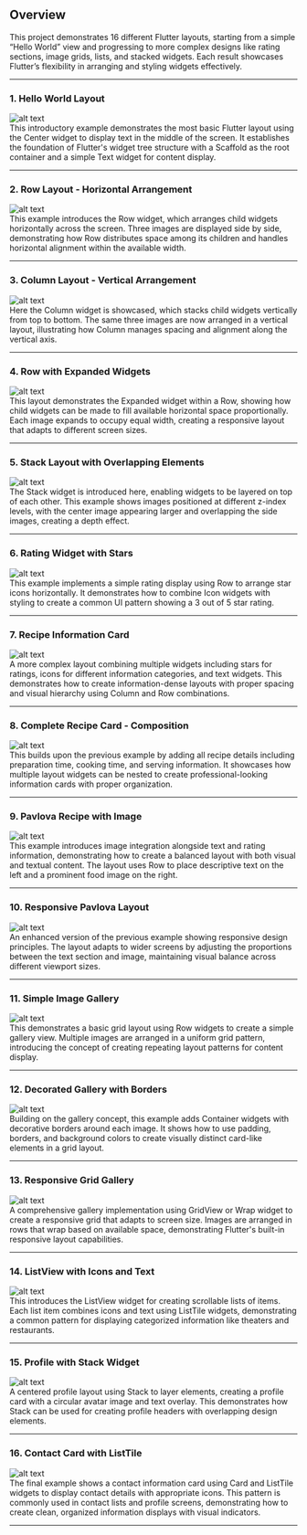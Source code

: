 ## Overview
This project demonstrates 16 different Flutter layouts, starting from a simple “Hello World” view and progressing to more complex designs like rating sections, image grids, lists, and stacked widgets. Each result showcases Flutter’s flexibility in arranging and styling widgets effectively.

---

### 1. Hello World Layout
![alt text](img/1.png)  
This introductory example demonstrates the most basic Flutter layout using the Center widget to display text in the middle of the screen. It establishes the foundation of Flutter's widget tree structure with a Scaffold as the root container and a simple Text widget for content display.

---

### 2. Row Layout - Horizontal Arrangement
![alt text](img/2.png)  
This example introduces the Row widget, which arranges child widgets horizontally across the screen. Three images are displayed side by side, demonstrating how Row distributes space among its children and handles horizontal alignment within the available width.

---

### 3. Column Layout - Vertical Arrangement
![alt text](img/3.png)  
Here the Column widget is showcased, which stacks child widgets vertically from top to bottom. The same three images are now arranged in a vertical layout, illustrating how Column manages spacing and alignment along the vertical axis.

---

### 4. Row with Expanded Widgets
![alt text](img/4.png)  
This layout demonstrates the Expanded widget within a Row, showing how child widgets can be made to fill available horizontal space proportionally. Each image expands to occupy equal width, creating a responsive layout that adapts to different screen sizes.

---

### 5. Stack Layout with Overlapping Elements
![alt text](img/5.png)  
The Stack widget is introduced here, enabling widgets to be layered on top of each other. This example shows images positioned at different z-index levels, with the center image appearing larger and overlapping the side images, creating a depth effect.

---

### 6. Rating Widget with Stars
![alt text](img/6.png)  
This example implements a simple rating display using Row to arrange star icons horizontally. It demonstrates how to combine Icon widgets with styling to create a common UI pattern showing a 3 out of 5 star rating.

---

### 7. Recipe Information Card
![alt text](img/7.png)  
A more complex layout combining multiple widgets including stars for ratings, icons for different information categories, and text widgets. This demonstrates how to create information-dense layouts with proper spacing and visual hierarchy using Column and Row combinations.

---

### 8. Complete Recipe Card - Composition
![alt text](img/8.png)  
This builds upon the previous example by adding all recipe details including preparation time, cooking time, and serving information. It showcases how multiple layout widgets can be nested to create professional-looking information cards with proper organization.

---

### 9. Pavlova Recipe with Image
![alt text](img/9.png)  
This example introduces image integration alongside text and rating information, demonstrating how to create a balanced layout with both visual and textual content. The layout uses Row to place descriptive text on the left and a prominent food image on the right.

---

### 10. Responsive Pavlova Layout
![alt text](img/10.png)  
An enhanced version of the previous example showing responsive design principles. The layout adapts to wider screens by adjusting the proportions between the text section and image, maintaining visual balance across different viewport sizes.

---

### 11. Simple Image Gallery
![alt text](img/11.png)  
This demonstrates a basic grid layout using Row widgets to create a simple gallery view. Multiple images are arranged in a uniform grid pattern, introducing the concept of creating repeating layout patterns for content display.

---

### 12. Decorated Gallery with Borders
![alt text](img/12.png)  
Building on the gallery concept, this example adds Container widgets with decorative borders around each image. It shows how to use padding, borders, and background colors to create visually distinct card-like elements in a grid layout.

---

### 13. Responsive Grid Gallery
![alt text](img/13.png)  
A comprehensive gallery implementation using GridView or Wrap widget to create a responsive grid that adapts to screen size. Images are arranged in rows that wrap based on available space, demonstrating Flutter's built-in responsive layout capabilities.

---

### 14. ListView with Icons and Text
![alt text](img/14.png)  
This introduces the ListView widget for creating scrollable lists of items. Each list item combines icons and text using ListTile widgets, demonstrating a common pattern for displaying categorized information like theaters and restaurants.

---

### 15. Profile with Stack Widget
![alt text](img/15.png)  
A centered profile layout using Stack to layer elements, creating a profile card with a circular avatar image and text overlay. This demonstrates how Stack can be used for creating profile headers with overlapping design elements.

---

### 16. Contact Card with ListTile
![alt text](img/16.png)  
The final example shows a contact information card using Card and ListTile widgets to display contact details with appropriate icons. This pattern is commonly used in contact lists and profile screens, demonstrating how to create clean, organized information displays with visual indicators.

---
